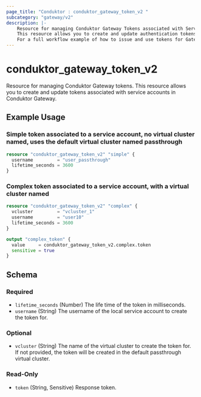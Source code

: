 ```yaml
---
page_title: "Conduktor : conduktor_gateway_token_v2 "
subcategory: "gateway/v2"
description: |-
    Resource for managing Conduktor Gateway Tokens associated with Service Accounts.
    This resource allows you to create and update authentication tokens associated with service accounts in Conduktor Gateway.
    For a full workflow example of how to issue and use tokens for Gateway service accounts, refer to our [docs site](https://docs.conduktor.io/gateway/how-to/manage-service-accounts-and-acls/#manage-a-local-service-account).
---
```


# conduktor_gateway_token_v2

Resource for managing Conduktor Gateway tokens.
This resource allows you to create and update tokens associated with service accounts in Conduktor Gateway.

## Example Usage

### Simple token associated to a service account, no virtual cluster named, uses the default virtual cluster named passthrough
```terraform
resource "conduktor_gateway_token_v2" "simple" {
  username         = "user_passthrough"
  lifetime_seconds = 3600
}
```

### Complex token associated to a service account, with a virtual cluster named
```terraform
resource "conduktor_gateway_token_v2" "complex" {
  vcluster         = "vcluster_1"
  username         = "user10"
  lifetime_seconds = 3600
}

output "complex_token" {
  value     = conduktor_gateway_token_v2.complex.token
  sensitive = true
}
```


<!-- schema generated by tfplugindocs -->
## Schema

### Required

- `lifetime_seconds` (Number) The life time of the token in milliseconds.
- `username` (String) The username of the local service account to create the token for.

### Optional

- `vcluster` (String) The name of the virtual cluster to create the token for. If not provided, the token will be created in the default passthrough virtual cluster.

### Read-Only

- `token` (String, Sensitive) Response token.


